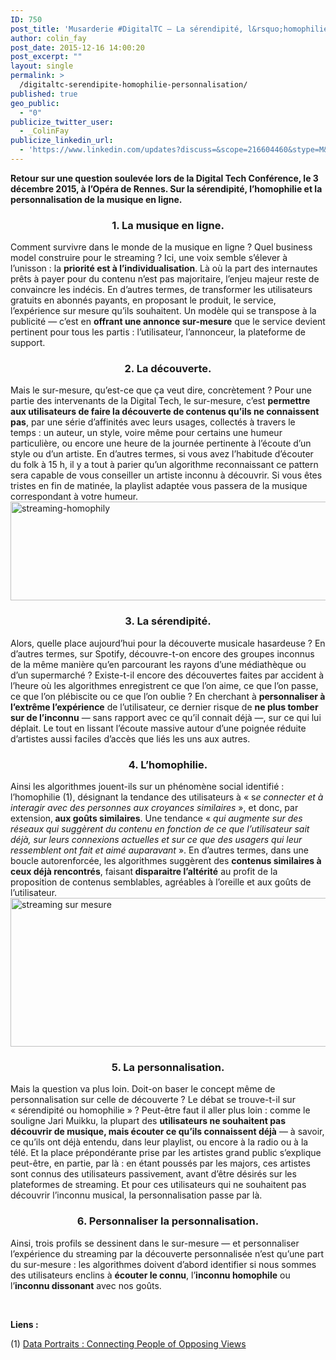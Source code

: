 ```yaml
---
ID: 750
post_title: 'Musarderie #DigitalTC — La sérendipité, l&rsquo;homophilie, la personnalisation'
author: colin_fay
post_date: 2015-12-16 14:00:20
post_excerpt: ""
layout: single
permalink: >
  /digitaltc-serendipite-homophilie-personnalisation/
published: true
geo_public:
  - "0"
publicize_twitter_user:
  - _ColinFay
publicize_linkedin_url:
  - 'https://www.linkedin.com/updates?discuss=&scope=216604460&stype=M&topic=6082882150095429632&type=U&a=FTEC'
---
```

<strong>Retour sur une question soulevée lors de la Digital Tech Conférence, le 3 décembre 2015, à l’Opéra de Rennes. Sur la sérendipité, l’homophilie et la personnalisation de la musique en ligne.</strong>

<!--more-->
<h3 style="text-align: center;">1. <strong>La musique en ligne.</strong></h3>
Comment survivre dans le monde de la musique en ligne ? Quel business model construire pour le streaming ? Ici, une voix semble s’élever à l’unisson : la <strong>priorité est à l’individualisation</strong>. Là où la part des internautes prêts à payer pour du contenu n’est pas majoritaire, l’enjeu majeur reste de convaincre les indécis. En d’autres termes, de transformer les utilisateurs gratuits en abonnés payants, en proposant le produit, le service, l’expérience sur mesure qu’ils souhaitent. Un modèle qui se transpose à la publicité — c’est en <strong>offrant une annonce sur-mesure</strong> que le service devient pertinent pour tous les partis : l’utilisateur, l’annonceur, la plateforme de support.
<h3 style="text-align: center;">2. <strong>La découverte</strong>.</h3>
Mais le sur-mesure, qu’est-ce que ça veut dire, concrètement ? Pour une partie des intervenants de la Digital Tech, le sur-mesure, c’est <strong>permettre aux utilisateurs de faire la découverte de contenus qu’ils ne connaissent pas</strong>, par une série d’affinités avec leurs usages, collectés à travers le temps : un auteur, un style, voire même pour certains une humeur particulière, ou encore une heure de la journée pertinente à l’écoute d’un style ou d’un artiste. En d’autres termes, si vous avez l’habitude d’écouter du folk à 15 h, il y a tout à parier qu’un algorithme reconnaissant ce pattern sera capable de vous conseiller un artiste inconnu à découvrir. Si vous êtes tristes en fin de matinée, la playlist adaptée vous passera de la musique correspondant à votre humeur.

<img class="aligncenter size-full wp-image-753" src="http://cf.data-bzh.fr/wp-content/uploads/2015/12/streaming-homophily.jpg" alt="streaming-homophily" width="750" height="158" />
<h3 style="text-align: center;">3. <strong>La sérendipité</strong>.</h3>
Alors, quelle place aujourd’hui pour la découverte musicale hasardeuse ? En d’autres termes, sur Spotify, découvre-t-on encore des groupes inconnus de la même manière qu’en parcourant les rayons d’une médiathèque ou d’un supermarché ? Existe-t-il encore des découvertes faites par accident à l’heure où les algorithmes enregistrent ce que l’on aime, ce que l’on passe, ce que l’on plébiscite ou ce que l’on oublie ? En cherchant à <strong>personnaliser à l’extrême l’expérience</strong> de l’utilisateur, ce dernier risque de <strong>ne plus tomber sur de l’inconnu</strong> — sans rapport avec ce qu’il connait déjà —, sur ce qui lui déplait. Le tout en lissant l’écoute massive autour d’une poignée réduite d’artistes aussi faciles d’accès que liés les uns aux autres.
<h3 style="text-align: center;">4. <strong>L’homophilie</strong>.</h3>
Ainsi les algorithmes jouent-ils sur un phénomène social identifié : l’homophilie (1), désignant la tendance des utilisateurs à « s<em>e connecter et à interagir avec des personnes aux croyances similaires</em> », et donc, par extension,<strong> aux goûts similaires</strong>. Une tendance « <em>qui augmente sur des réseaux qui suggèrent du contenu en fonction de ce que l’utilisateur sait déjà, sur leurs connexions actuelles et sur ce que des usagers qui leur ressemblent ont fait et aimé auparavant</em> ». En d’autres termes, dans une boucle autorenforcée, les algorithmes suggèrent des <strong>contenus similaires à ceux déjà rencontrés</strong>, faisant<strong> disparaitre l’altérité</strong> au profit de la proposition de contenus semblables, agréables à l’oreille et aux goûts de l’utilisateur.

<img class="aligncenter size-full wp-image-755" src="http://cf.data-bzh.fr/wp-content/uploads/2015/12/streaming-advice-personnalisation.jpg" alt="streaming sur mesure" width="639" height="238" />
<h3 style="text-align: center;">5. <strong>La personnalisation</strong>.</h3>
Mais la question va plus loin. Doit-on baser le concept même de personnalisation sur celle de découverte ? Le débat se trouve-t-il sur « sérendipité ou homophilie » ? Peut-être faut il aller plus loin : comme le souligne Jari Muikku, la plupart des <strong>utilisateurs ne souhaitent pas découvrir de musique, mais écouter ce qu’ils connaissent déjà</strong> — à savoir, ce qu’ils ont déjà entendu, dans leur playlist, ou encore à la radio ou à la télé. Et la place prépondérante prise par les artistes grand public s’explique peut-être, en partie, par là : en étant poussés par les majors, ces artistes sont connus des utilisateurs passivement, avant d’être désirés sur les plateformes de streaming. Et pour ces utilisateurs qui ne souhaitent pas découvrir l’inconnu musical, la personnalisation passe par là.
<h3 style="text-align: center;">6. <strong>Personnaliser la personnalisation</strong>.</h3>
Ainsi, trois profils se dessinent dans le sur-mesure — et personnaliser l’expérience du streaming par la découverte personnalisée n’est qu’une part du sur-mesure : les algorithmes doivent d’abord identifier si nous sommes des utilisateurs enclins à <strong>écouter le connu</strong>, l’<strong>inconnu homophile</strong> ou l’<strong>inconnu dissonant</strong> avec nos goûts.

&nbsp;

<strong>Liens :</strong>

(1) <a href="http://arxiv.org/abs/1311.4658" target="_blank">Data Portraits : Connecting People of Opposing Views</a>
